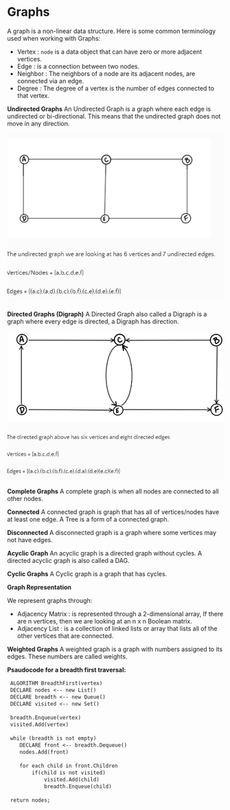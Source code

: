 # Graphs

A graph is a non-linear data structure.
Here is some common terminology used when working with Graphs:

* Vertex : `node` is a data object that can have zero or more adjacent vertices.
* Edge : is a connection between two nodes.
* Neighbor : The neighbors of a node are its adjacent nodes, are connected via an edge.
* Degree : The degree of a vertex is the number of edges connected to that vertex.

**Undirected Graphs**
An Undirected Graph is a graph where each edge is undirected or bi-directional. This means that the undirected graph does not move in any direction.

![undirected](../img/undirected.png)

**Directed Graphs (Digraph)**
A Directed Graph also called a Digraph is a graph where every edge is directed, a Digraph has direction.

![directed](../img/directed.png)

**Complete Graphs**
A complete graph is when all nodes are connected to all other nodes.

**Connected**
A connected graph is graph that has all of vertices/nodes have at least one edge.  A Tree is a form of a connected graph.

**Disconnected**
A disconnected graph is a graph where some vertices may not have edges.

**Acyclic Graph**
An acyclic graph is a directed graph without cycles. A directed acyclic graph is also called a DAG.

**Cyclic Graphs**
A Cyclic graph is a graph that has cycles.

**Graph Representation**

We represent graphs through:

- Adjacency Matrix : is represented through a 2-dimensional array, If there are n vertices, then we are looking at an n x n Boolean matrix.
- Adjacency List : is a collection of linked lists or array that lists all of the other vertices that are connected.

**Weighted Graphs**
A weighted graph is a graph with numbers assigned to its edges. These numbers are called weights.

**Psaudocode for a breadth first traversal:**

     ALGORITHM BreadthFirst(vertex)
     DECLARE nodes <-- new List()
     DECLARE breadth <-- new Queue()
     DECLARE visited <-- new Set()

     breadth.Enqueue(vertex)
     visited.Add(vertex)

     while (breadth is not empty)
        DECLARE front <-- breadth.Dequeue()
        nodes.Add(front)

        for each child in front.Children
            if(child is not visited)
                visited.Add(child)
                breadth.Enqueue(child)   

     return nodes;